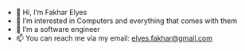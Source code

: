 - 👋 Hi, I’m Fakhar Elyes
- 👀 I’m interested in Computers and everything that comes with them
- 🌱 I’m a software engineer
- 📫 You can reach me via my email: elyes.fakhar@gmail.com

<!---
FakharElyes/FakharElyes is a ✨ special ✨ repository because its `README.md` (this file) appears on your GitHub profile.
You can click the Preview link to take a look at your changes.
--->
